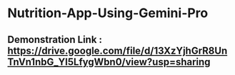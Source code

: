# Nutrition-App-Using-Gemini-Pro

## Demonstration Link : https://drive.google.com/file/d/13XzYjhGrR8UnTnVn1nbG_YI5LfygWbn0/view?usp=sharing

